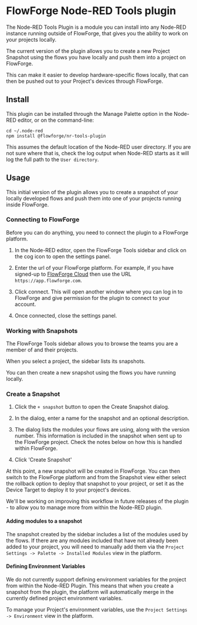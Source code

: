 # FlowForge Node-RED Tools plugin

The Node-RED Tools Plugin is a module you can install into any Node-RED instance
running outside of FlowForge, that gives you the ability to work on your projects
locally.

The current version of the plugin allows you to create a new Project Snapshot
using the flows you have locally and push them into a project on FlowForge.

This can make it easier to develop hardware-specific flows locally, that can then
be pushed out to your Project's devices through FlowForge.

## Install

This plugin can be installed through the Manage Palette option in the Node-RED
editor, or on the command-line:

```
cd ~/.node-red
npm install @flowforge/nr-tools-plugin
```

This assumes the default location of the Node-RED user directory. If you are not
sure where that is, check the log output when Node-RED starts as it will log the
full path to the `User directory`.

## Usage

This initial version of the plugin allows you to create a snapshot of your locally
developed flows and push them into one of your projects running inside FlowForge.

### Connecting to FlowForge

Before you can do anything, you need to connect the plugin to a FlowForge platform.

1. In the Node-RED editor, open the FlowForge Tools sidebar and click on the cog
   icon to open the settings panel.

2. Enter the url of your FlowForge platform. For example, if you have signed-up
   to [FlowForge Cloud](https://app.flowforge.com/) then use the URL `https://app.flowforge.com`.

3. Click connect. This will open another window where you can log in to FlowForge
   and give permission for the plugin to connect to your account.

4. Once connected, close the settings panel.

### Working with Snapshots

The FlowForge Tools sidebar allows you to browse the teams you are a member of
and their projects.

When you select a project, the sidebar lists its snapshots.

You can then create a new snapshot using the flows you have running locally.

### Create a Snapshot

1. Click the `+ snapshot` button to open the Create Snapshot dialog.

2. In the dialog, enter a name for the snapshot and an optional description.

3. The dialog lists the modules your flows are using, along with the version number.
   This information is included in the snapshot when sent up to the FlowForge project.
   Check the notes below on how this is handled within FlowForge.

4. Click 'Create Snapshot'

At this point, a new snapshot will be created in FlowForge. You can then switch
to the FlowForge platform and from the Snapshot view either select the rollback
option to deploy that snapshot to your project, or set it as the Device Target
to deploy it to your project's devices.

We'll be working on improving this workflow in future releases of the plugin - to
allow you to manage more from within the Node-RED plugin.


#### Adding modules to a snapshot

The snapshot created by the sidebar includes a list of the modules used by the flows.
If there are any modules included that have not already been added to your project,
you will need to manually add them via the `Project Settings -> Palette -> Installed Modules`
view in the platform.

#### Defining Environment Variables

We do not currently support defining environment variables for the project from
within the Node-RED Plugin. This means that when you create a snapshot from the
plugin, the platform will automatically merge in the currently defined project
environment variables.

To manage your Project's environment variables, use the `Project Settings -> Environment`
view in the platform.


